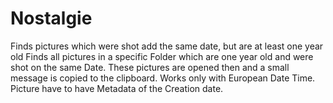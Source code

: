 # Nostalgie
Finds pictures which were shot add the same date, but are at least one year old
Finds all pictures in a specific Folder which are one year old and were shot on the same Date. 
These pictures are opened then and a small message is copied to the clipboard.
Works only with European Date Time. Picture have to have Metadata of the Creation date.
